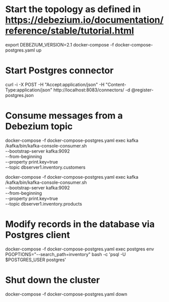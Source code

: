 # Start the topology as defined in https://debezium.io/documentation/reference/stable/tutorial.html

export DEBEZIUM_VERSION=2.1
docker-compose -f docker-compose-postgres.yaml up

# Start Postgres connector

curl -i -X POST -H "Accept:application/json" -H "Content-Type:application/json" http://localhost:8083/connectors/ -d @register-postgres.json

# Consume messages from a Debezium topic

docker-compose -f docker-compose-postgres.yaml exec kafka /kafka/bin/kafka-console-consumer.sh \
 --bootstrap-server kafka:9092 \
 --from-beginning \
 --property print.key=true \
 --topic dbserver1.inventory.customers

docker-compose -f docker-compose-postgres.yaml exec kafka /kafka/bin/kafka-console-consumer.sh \
 --bootstrap-server kafka:9092 \
 --from-beginning \
 --property print.key=true \
 --topic dbserver1.inventory.products

# Modify records in the database via Postgres client

docker-compose -f docker-compose-postgres.yaml exec postgres env PGOPTIONS="--search_path=inventory" bash -c 'psql -U $POSTGRES_USER postgres'

# Shut down the cluster

docker-compose -f docker-compose-postgres.yaml down
